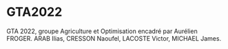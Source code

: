 # GTA2022
 GTA 2022, groupe Agriculture et Optimisation encadré par Aurélien FROGER.
 ARAB Ilias, CRESSON Naoufel, LACOSTE Victor, MICHAEL James.
